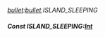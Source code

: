 _[bullet](../../modules/bullet/bullet-module.md):[bullet](../../modules/bullet/bullet-module.md).ISLAND\_SLEEPING_
##### Const ISLAND\_SLEEPING:[Int](../../modules/wonkey/wonkey-types-int.md)

